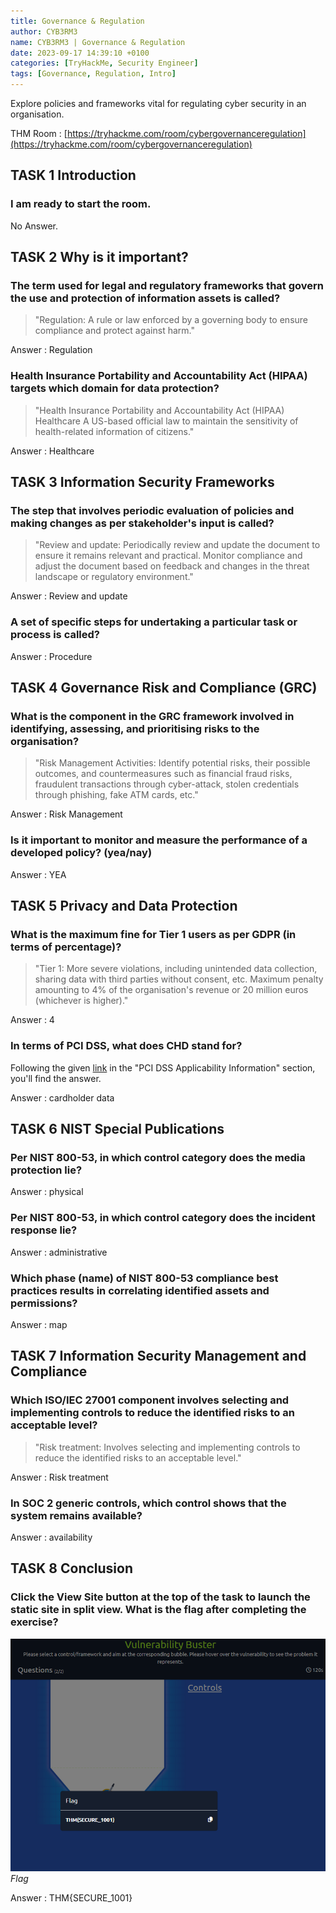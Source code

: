 ```yaml
---
title: Governance & Regulation
author: CYB3RM3
name: CYB3RM3 | Governance & Regulation
date: 2023-09-17 14:39:10 +0100
categories: [TryHackMe, Security Engineer]
tags: [Governance, Regulation, Intro]
---
```


Explore policies and frameworks vital for regulating cyber security in an organisation.

THM Room : [https://tryhackme.com/room/cybergovernanceregulation](https://tryhackme.com/room/cybergovernanceregulation)

## TASK 1 Introduction
### I am ready to start the room. 
No Answer.

## TASK 2 Why is it important?

### The term used for legal and regulatory frameworks that govern the use and protection of information assets is called?

>"Regulation: A rule or law enforced by a governing body to ensure compliance and protect against harm."

Answer : Regulation

### Health Insurance Portability and Accountability Act (HIPAA) targets which domain for data protection?

>"Health Insurance Portability and Accountability Act (HIPAA)
>Healthcare
>A US-based official law to maintain the sensitivity of health-related information of citizens."

Answer : Healthcare

## TASK 3 Information Security Frameworks
### The step that involves periodic evaluation of policies and making changes as per stakeholder's input is called?

>"Review and update: Periodically review and update the document to ensure it remains relevant and practical. Monitor compliance and adjust the document based on feedback and changes in the threat landscape or regulatory environment."

Answer : Review and update

### A set of specific steps for undertaking a particular task or process is called?

Answer : Procedure

## TASK 4 Governance Risk and Compliance (GRC)

### What is the component in the GRC framework involved in identifying, assessing, and prioritising risks to the organisation?

>"Risk Management Activities: Identify potential risks, their possible outcomes, and countermeasures such as financial fraud risks, fraudulent transactions through cyber-attack, stolen credentials through phishing, fake ATM cards, etc."

Answer : Risk Management

### Is it important to monitor and measure the performance of a developed policy?  (yea/nay)
Answer : YEA

## TASK 5 Privacy and Data Protection
### What is the maximum fine for Tier 1 users as per GDPR (in terms of percentage)?

>"Tier 1: More severe violations, including unintended data collection, sharing data with third parties without consent, etc. Maximum penalty amounting to 4% of the organisation's revenue or 20 million euros (whichever is higher)."

Answer : 4

### In terms of PCI DSS, what does CHD stand for?

Following the given [link](https://docs-prv.pcisecuritystandards.org/PCI%20DSS/Supporting%20Document/PCI_DSS-QRG-v4_0.pdf) in the "PCI DSS Applicability Information" section, you'll find the answer.

Answer : cardholder data

## TASK 6 NIST Special Publications
### Per NIST 800-53, in which control category does the media protection lie?
Answer : physical

### Per NIST 800-53, in which control category does the incident response lie?
Answer : administrative

### Which phase (name) of NIST 800-53 compliance best practices results in correlating identified assets and permissions?
Answer : map

## TASK 7 Information Security Management and Compliance
### Which ISO/IEC 27001 component involves selecting and implementing controls to reduce the identified risks to an acceptable level?

>"Risk treatment: Involves selecting and implementing controls to reduce the identified risks to an acceptable level."

Answer : Risk treatment

### In SOC 2 generic controls, which control shows that the system remains available?
Answer : availability

## TASK 8 Conclusion 
### Click the View Site button at the top of the task to launch the static site in split view. What is the flag after completing the exercise? 
![Flag](/images/thm/cybergovernanceregulation/govern_1.png)
_Flag_

Answer : THM{SECURE_1001}